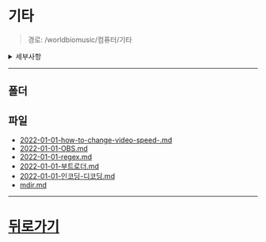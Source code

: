 # 기타
> 경로: /worldbiomusic/컴퓨터/기타
<details>
<summary>세부사항</summary>

- 폴더: 0
- 파일: 6
</details>

---


## 폴더

## 파일
- [2022-01-01-how-to-change-video-speed-.md](./2022-01-01-how-to-change-video-speed-.md)
- [2022-01-01-OBS.md](./2022-01-01-OBS.md)
- [2022-01-01-regex.md](./2022-01-01-regex.md)
- [2022-01-01-부트로더.md](./2022-01-01-부트로더.md)
- [2022-01-01-인코딩-디코딩.md](./2022-01-01-인코딩-디코딩.md)
- [mdir.md](./mdir.md)
---
# [뒤로가기](../mdir.md)
